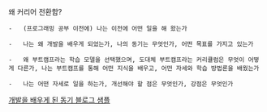 왜 커리어 전환함?

```
-   (프로그래밍 공부 이전에) 나는 이전에 어떤 일을 해 왔는가
    
-   나는 왜 개발을 배우게 되었는가, 나의 동기는 무엇인가, 어떤 목표를 가지고 있는가
    
-   왜 부트캠프라는 학습 모델을 선택했으며, 도대체 부트캠프라는 커리큘럼은 무엇이 어떻게 다른가, 나는 부트캠프를 통해 어떤 지식을 배우고, 어떤 자세와 학습 방법론을 배웠는가
    
-   나는 어떤 자세로 일을 하는가, 개선해야 할 점은 무엇인가, 강점은 무엇인가
```
[개발을 배우게 된 동기 블로그 샘플](https://brunch.co.kr/@kooslab/172)

<!--stackedit_data:
eyJoaXN0b3J5IjpbLTEwNTMzNzQxMDRdfQ==
-->